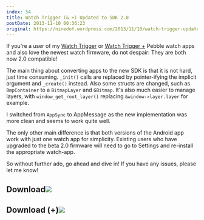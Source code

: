 ```yaml
---
index: 54
title: Watch Trigger (& +) Updated to SDK 2.0
postDate: 2013-11-10 00:36:23
original: https://ninedof.wordpress.com/2013/11/10/watch-trigger-updated-to-sdk-2-0/
---
```


If you're a user of my [Watch Trigger](http://ninedof.wordpress.com/2013/09/13/watch-trigger-1-9-biggest-update-yet/) or [Watch Trigger +](http://ninedof.wordpress.com/2013/09/22/watch-trigger-for-pebble-initial-release/) Pebble watch apps and also love the newest watch firmware, do not despair: They are both now 2.0 compatible!

The main thing about converting apps to the new SDK is that it is not hard, just time consuming. <code>_init()</code> calls are replaced by pointer-ifying the implicit argument and <code>_create()</code> instead. Also some structs are changed, such as <code>BmpContainer</code> to a <code>BitmapLayer</code> and <code>GBitmap</code>. It's also much easier to manage layers, with <code>window_get_root_layer()</code> replacing <code>&amp;window-&gt;layer.layer</code> for example.

I switched from <code>AppSync</code> to AppMessage as the new implementation was more clean and seems to work quite well.

The only other main difference is that both versions of the Android app work with just one watch app for simplicity. Existing users who have upgraded to the beta 2.0 firmware will need to go to Settings and re-install the appropriate watch-app.

So without further ado, go ahead and dive in! If you have any issues, please let me know!

## Download![](https://developer.android.com/images/brand/en_generic_rgb_wo_60.png)

## Download (+)![](https://developer.android.com/images/brand/en_generic_rgb_wo_60.png)
